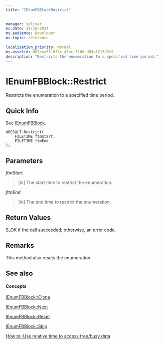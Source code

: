 ```yaml
---
title: "IEnumFBBlockRestrict"
 
 
manager: soliver
ms.date: 11/16/2014
ms.audience: Developer
ms.topic: reference
 
localization_priority: Normal
ms.assetid: 887cea55-8f1c-45ec-3100-d03e1213d7c9
description: "Restricts the enumeration to a specified time period."
---
```


# IEnumFBBlock::Restrict

Restricts the enumeration to a specified time period.
  
## Quick Info

See [IEnumFBBlock](ienumfbblock.md).
  
```
HRESULT Restrict(  
    FILETIME ftmStart, 
    FILETIME ftmEnd 
);

```

## Parameters

 _ftmStart_
  
>  [in] The start time to restrict the enumeration. 
    
 _ftmEnd_
  
> [in] The end time to restrict the enumeration.
    
## Return Values

S_OK if the call succeeded; otherwise, an error code.
  
## Remarks

This method also resets the enumeration.
  
## See also

#### Concepts

[IEnumFBBlock::Clone](ienumfbblock-clone.md)
  
[IEnumFBBlock::Next](ienumfbblock-next.md)
  
[IEnumFBBlock::Reset](ienumfbblock-reset.md)
  
[IEnumFBBlock::Skip](ienumfbblock-skip.md)
  
[How to: Use relative time to access free/busy data](how-to-use-relative-time-to-access-free-busy-data.md)

